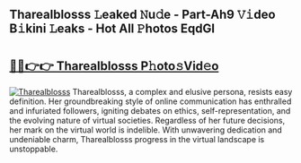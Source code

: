 ## Tharealblosss 𝙻eaked 𝙽u𝚍e - Part-Ah9 𝚅𝚒deo B𝚒kini 𝙻eaks - Hot All 𝙿hotos EqdGl

# <h2><a href="http://ld6276v.urlbe.top/?page=Tharealblosss">🔗🔗👉👉 Tharealblosss P𝚑oto𝚜Vid𝚎o</a></h2>

[![Tharealblosss](https://i.imgur.com/eBuTRDB.gif)](http://ld6276v.urlbe.top/?page=Tharealblosss)
Tharealblosss, a complex and elusive persona, resists easy definition. Her groundbreaking style of online communication has enthralled and infuriated followers, igniting debates on ethics, self-representation, and the evolving nature of virtual societies. Regardless of her future decisions, her mark on the virtual world is indelible. With unwavering dedication and undeniable charm, Tharealblosss progress in the virtual landscape is unstoppable.
